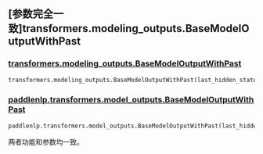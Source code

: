 ## [参数完全一致]transformers.modeling_outputs.BaseModelOutputWithPast

### [transformers.modeling_outputs.BaseModelOutputWithPast](https://hf-mirror.com/docs/transformers/v4.42.0/en/main_classes/output#transformers.modeling_outputs.BaseModelOutputWithPast)

```python
transformers.modeling_outputs.BaseModelOutputWithPast(last_hidden_state: FloatTensor = Nonepast_key_values: Optional = Nonehidden_states: Optional = Noneattentions: Optional = None)
```

### [paddlenlp.transformers.model_outputs.BaseModelOutputWithPast](https://github.com/PaddlePaddle/PaddleNLP/blob/e336e78c338d2514ee6c937982ce5d8c960b85ff/paddlenlp/transformers/model_outputs.py#L590)

```python
paddlenlp.transformers.model_outputs.BaseModelOutputWithPast(last_hidden_state: paddle.Tensor = None,past_key_values: Optional[Tuple[Tuple[paddle.Tensor]]] = None,hidden_states: Optional[Tuple[paddle.Tensor]] = None,attentions: Optional[Tuple[paddle.Tensor]] = None)
```

两者功能和参数均一致。
